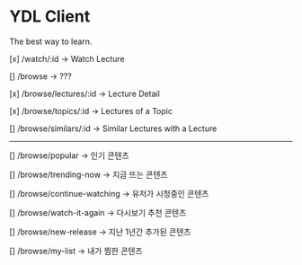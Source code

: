 # YDL Client

The best way to learn.

[x] /watch/:id -> Watch Lecture

[] /browse -> ???

[x] /browse/lectures/:id -> Lecture Detail

[x] /browse/topics/:id -> Lectures of a Topic

[] /browse/similars/:id -> Similar Lectures with a Lecture

---

[] /browse/popular -> 인기 콘텐츠

[] /browse/trending-now -> 지금 뜨는 콘텐츠

[] /browse/continue-watching -> 유저가 시청중인 콘텐츠

[] /browse/watch-it-again -> 다시보기 추천 콘텐츠

[] /browse/new-release -> 지난 1년간 추가된 콘텐츠

[] /browse/my-list -> 내가 찜한 콘텐츠
